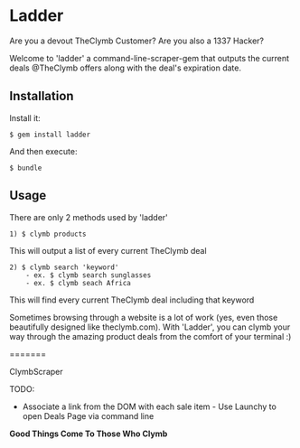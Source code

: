 # Ladder

Are you a devout TheClymb Customer?
Are you also a 1337 Hacker?

Welcome to 'ladder' a command-line-scraper-gem that outputs the current deals @TheClymb offers along with the deal's expiration date. 

## Installation


Install it:

    $ gem install ladder

And then execute:

    $ bundle

## Usage

There are only 2 methods used by 'ladder'

	1) $ clymb products

This will output a list of every current TheClymb deal

	2) $ clymb search 'keyword'
		- ex. $ clymb search sunglasses
		- ex. $ clymb seach Africa

This will find every current TheClymb deal including that keyword

Sometimes browsing through a website is a lot of work (yes, even those beautifully designed like theclymb.com). With 'Ladder', you can clymb your way through the amazing product deals from the comfort of your terminal :)</br>

=======

ClymbScraper

TODO: 
 - Associate a link from the DOM with each sale item
 		- Use Launchy to open Deals Page via command line

<html>
 <strong>Good  Things  Come  To  Those  Who  Clymb</strong>
</html>
